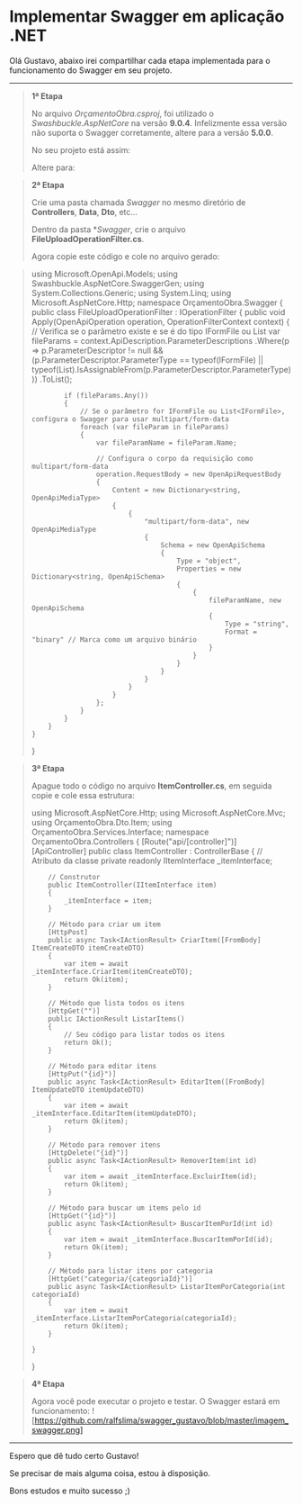 # Implementar Swagger em aplicação .NET

Olá Gustavo, abaixo irei compartilhar cada etapa implementada para o funcionamento do Swagger em seu projeto.

---

> **1ª Etapa**
>
> No arquivo *OrçamentoObra.csproj*, foi utilizado o *Swashbuckle.AspNetCore* na versão **9.0.4**. Infelizmente essa versão não suporta o Swagger corretamente, altere para a versão **5.0.0**.
>
> No seu projeto está assim: **<PackageReference Include="Swashbuckle.AspNetCore" Version="9.0.4" />**
>
> Altere para: **<PackageReference Include="Swashbuckle.AspNetCore" Version="5.0.0" />**

> **2ª Etapa**
>
> Crie uma pasta chamada *Swagger* no mesmo diretório de **Controllers**, **Data**, **Dto**, etc...
>
> Dentro da pasta **Swagger*, crie o arquivo **FileUploadOperationFilter.cs**.
>
> Agora copie este código e cole no arquivo gerado:

> using Microsoft.OpenApi.Models;
> using Swashbuckle.AspNetCore.SwaggerGen;
> using System.Collections.Generic;
> using System.Linq;
> using Microsoft.AspNetCore.Http;
> namespace OrçamentoObra.Swagger
> {
>     public class FileUploadOperationFilter : IOperationFilter
>     {
>         public void Apply(OpenApiOperation operation, OperationFilterContext context)
>         {
>             // Verifica se o parâmetro existe e se é do tipo IFormFile ou List<IFormFile>
>             var fileParams = context.ApiDescription.ParameterDescriptions
>                                   .Where(p => p.ParameterDescriptor != null && 
>                                               (p.ParameterDescriptor.ParameterType == typeof(IFormFile) ||
>                                                typeof(List<IFormFile>).IsAssignableFrom(p.ParameterDescriptor.ParameterType)))
>                                   .ToList();
> 
>             if (fileParams.Any())
>             {
>                 // Se o parâmetro for IFormFile ou List<IFormFile>, configura o Swagger para usar multipart/form-data
>                 foreach (var fileParam in fileParams)
>                 {
>                     var fileParamName = fileParam.Name;
> 
>                     // Configura o corpo da requisição como multipart/form-data
>                     operation.RequestBody = new OpenApiRequestBody
>                     {
>                         Content = new Dictionary<string, OpenApiMediaType>
>                         {
>                             {
>                                 "multipart/form-data", new OpenApiMediaType
>                                 {
>                                     Schema = new OpenApiSchema
>                                     {
>                                         Type = "object",
>                                         Properties = new Dictionary<string, OpenApiSchema>
>                                         {
>                                             {
>                                                 fileParamName, new OpenApiSchema
>                                                 {
>                                                     Type = "string",
>                                                     Format = "binary" // Marca como um arquivo binário
>                                                 }
>                                             }
>                                         }
>                                     }
>                                 }
>                             }
>                         }
>                     };
>                 }
>             }
>         }
>     }
> }

> **3ª Etapa**
>
> Apague todo o código no arquivo **ItemController.cs**, em seguida copie e cole essa estrutura:
>
> using Microsoft.AspNetCore.Http;
> using Microsoft.AspNetCore.Mvc;
> using OrçamentoObra.Dto.Item;
> using OrçamentoObra.Services.Interface;
> namespace OrçamentoObra.Controllers
> {
>     [Route("api/[controller]")]
>     [ApiController]
>     public class ItemController : ControllerBase
>     {
>         // Atributo da classe
>         private readonly IItemInterface _itemInterface;
> 
>         // Construtor
>         public ItemController(IItemInterface item)
>         {
>             _itemInterface = item;
>         }
> 
>         // Método para criar um item
>         [HttpPost]
>         public async Task<IActionResult> CriarItem([FromBody] ItemCreateDTO itemCreateDTO)
>         {
>             var item = await _itemInterface.CriarItem(itemCreateDTO);
>             return Ok(item);
>         }
> 
>         // Método que lista todos os itens
>         [HttpGet("")]
>         public IActionResult ListarItems()
>         {
>             // Seu código para listar todos os itens
>             return Ok();
>         }
> 
>         // Método para editar itens
>         [HttpPut("{id}")]
>         public async Task<IActionResult> EditarItem([FromBody] ItemUpdateDTO itemUpdateDTO)
>         {
>             var item = await _itemInterface.EditarItem(itemUpdateDTO);
>             return Ok(item);
>         }
> 
>         // Método para remover itens
>         [HttpDelete("{id}")]
>         public async Task<IActionResult> RemoverItem(int id)
>         {
>             var item = await _itemInterface.ExcluirItem(id);
>             return Ok(item);
>         }
> 
>         // Método para buscar um items pelo id
>         [HttpGet("{id}")]
>         public async Task<IActionResult> BuscarItemPorId(int id)
>         {
>             var item = await _itemInterface.BuscarItemPorId(id);
>             return Ok(item);
>         }
> 
>         // Método para listar itens por categoria
>         [HttpGet("categoria/{categoriaId}")]
>         public async Task<IActionResult> ListarItemPorCategoria(int categoriaId)
>         {
>             var item = await _itemInterface.ListarItemPorCategoria(categoriaId);
>             return Ok(item);
>         }
> 
>     }
> }

> **4ª Etapa**
>
> Agora você pode executar o projeto e testar. O Swagger estará em funcionamento:
> ![https://github.com/ralfslima/swagger_gustavo/blob/master/imagem_swagger.png]

---

Espero que dê tudo certo Gustavo!

Se precisar de mais alguma coisa, estou à disposição.

Bons estudos e muito sucesso ;)

